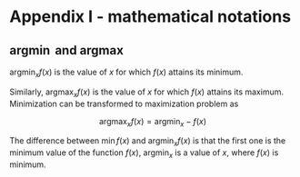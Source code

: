 # Appendix I - mathematical notations

## $\operatorname{argmin}$ and $\operatorname{argmax}$

$\operatorname{argmin}_x f(x)$ is the value of $x$ for which $f(x)$ attains its minimum.

Similarly, $\operatorname{argmax}_x f(x)$ is the value of $x$ for which $f(x)$ attains its maximum. Minimization can be transformed to maximization problem as

$$\operatorname{argmax}_x f(x) = \operatorname{argmin}_x -f(x)$$

The difference between $\min f(x)$ and $\operatorname{argmin}_x f(x)$ is that the first one is the minimum value of the function $f(x)$, $\operatorname{argmin}_x$ is a value of $x$, where $f(x)$ is minimum. 